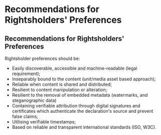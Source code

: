 # Recommendations for Rightsholders' Preferences

## Recommendations for Rightsholders' Preferences

Rightsholder preferences should be:&#x20;

* Easily discoverable, accessible and machine-readable (legal requirement);
* Inseparably bound to the content (unit/media asset based approach);
* Reliable when content is shared and distributed;
* Resilient to content manipulation or alteration;
* Resilient to the removal of embedded metadata (watermarks, and steganographic data)
* Containing verifiable attribution through digital signatures and certificates which authenticate the declaration's source and prevent false claims;&#x20;
* Utilising verifiable timestamps;
* Based on reliable and transparent international standards (ISO, W3C).
